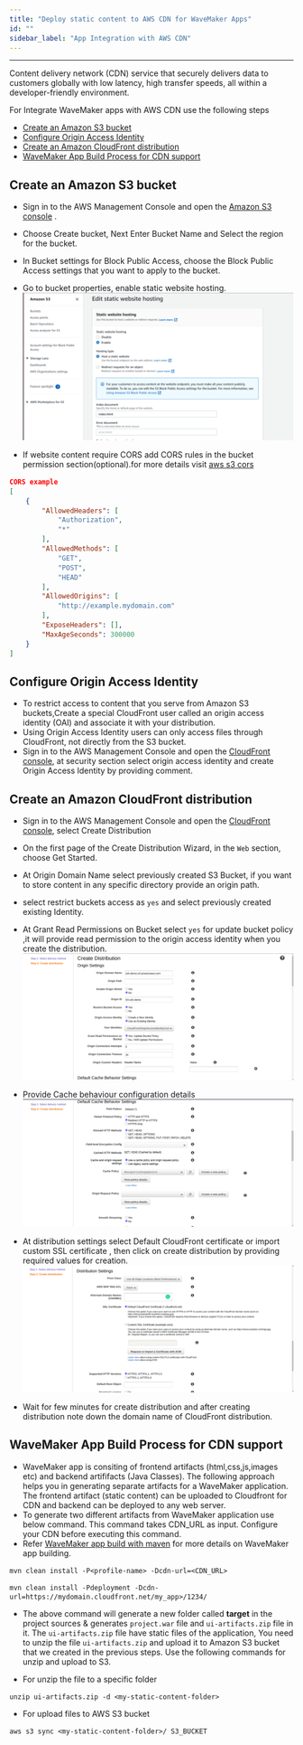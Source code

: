 ```yaml
---
title: "Deploy static content to AWS CDN for WaveMaker Apps"
id: ""
sidebar_label: "App Integration with AWS CDN"
---
```

---

Content delivery network (CDN) service that securely delivers data to customers globally with low latency, high transfer speeds, all within a developer-friendly environment.

For Integrate WaveMaker apps with AWS CDN use the following steps

- [Create an Amazon S3 bucket](#create-an-amazon-s3-bucket)
- [Configure Origin Access Identity](#configure-origin-access-identity)
- [Create an Amazon CloudFront distribution](#create-an-amazon-cloudfront-distribution)
- [WaveMaker App Build Process for CDN support](#wavemaker-app-build-process-for-cdn-support)

## Create an Amazon S3 bucket

- Sign in to the AWS Management Console and open the [Amazon S3 console](https://console.aws.amazon.com/s3/.) .
- Choose Create bucket, Next Enter Bucket Name and Select the region for the bucket.
- In Bucket settings for Block Public Access, choose the Block Public Access settings that you want to apply to the bucket.
- Go to bucket properties, enable static website hosting.
[![static website enable](/learn/assets/wme-setup/s3-static-website-enable.png)](/learn/assets/wme-setup/s3-static-website-enable.png)

- If website content require CORS add CORS rules in the bucket permission section(optional).for more details visit [aws s3 cors](https://docs.aws.amazon.com/AmazonS3/latest/dev/cors.html)

```json
CORS example
[
    {
        "AllowedHeaders": [
            "Authorization",
            "*"
        ],
        "AllowedMethods": [
            "GET",
            "POST",
            "HEAD"
        ],
        "AllowedOrigins": [
            "http://example.mydomain.com"
        ],
        "ExposeHeaders": [],
        "MaxAgeSeconds": 300000
    }
]
```

## Configure Origin Access Identity

- To restrict access to content that you serve from Amazon S3 buckets,Create a special CloudFront user called an origin access identity (OAI) and associate it with your distribution.
- Using Origin Access Identity users can only access files through CloudFront, not directly from the S3 bucket.
- Sign in to the AWS Management Console and open the [CloudFront console](https://console.aws.amazon.com/cloudfront/.), at security section select origin access identity and create Origin Access Identity by providing comment.

## Create an Amazon CloudFront distribution

- Sign in to the AWS Management Console and open the [CloudFront console](https://console.aws.amazon.com/cloudfront/.), select Create Distribution
- On the first page of the Create Distribution Wizard, in the `Web` section, choose Get Started.
- At Origin Domain Name select previously created S3 Bucket, if you want to store content in any specific directory provide an origin path.
- select restrict buckets access as `yes` and select previously created existing Identity.
- At Grant Read Permissions on Bucket select `yes` for update bucket policy ,it will provide read permission to the origin access identity when you create the distribution.
[![CDN origin settings](/learn/assets/wme-setup/cdn-origin-setting.png)](/learn/assets/wme-setup/cdn-origin-setting.png)

- Provide Cache behaviour configuration details
[![CDN cache behaviour](/learn/assets/wme-setup/cdn-cache-behaviour-settings.png)](/learn/assets/wme-setup/cdn-cache-behaviour-settings.png)

- At distribution settings select Default CloudFront certificate or import custom SSL certificate , then click on create distribution by providing required values for creation.
[![CDN distribution settings](/learn/assets/wme-setup/cdn-distribution-setting.png)](/learn/assets/wme-setup/cdn-distribution-setting.png)

- Wait for few minutes for create distribution and after creating distribution note down the domain name of CloudFront distribution.

## WaveMaker App Build Process for CDN support

- WaveMaker app is consiting of frontend artifacts (html,css,js,images etc) and backend artififacts (Java Classes). The following approach helps you in generating separate artifacts for a WaveMaker application. The frontend artifact (static content) can be uploaded to Cloudfront for CDN and backend can be deployed to any web server.
- To generate two different artifacts from WaveMaker application use below command. This command takes CDN_URL as input. Configure your CDN before executing this command.
- Refer [WaveMaker app build with maven](/learn/app-development/deployment/building-with-maven) for more details on WaveMaker app building.

```shell
mvn clean install -P<profile-name> -Dcdn-url=<CDN_URL>
```

```shell
mvn clean install -Pdeployment -Dcdn-url=https://mydomain.cloudfront.net/my_app>/1234/
```

- The above command will generate a new folder called **target** in the project sources & generates `project.war` file and `ui-artifacts.zip` file in it. The `ui-artifacts.zip` file have static files of the application, You need to unzip the file `ui-artifacts.zip` and upload it to Amazon S3 bucket that we created in the previous steps. Use the following commands for unzip and upload to S3.

- For unzip the file to a specific folder
  
```shell
unzip ui-artifacts.zip -d <my-static-content-folder>
```

- For upload files to AWS S3 bucket

```shell
aws s3 sync <my-static-content-folder>/ S3_BUCKET
```

